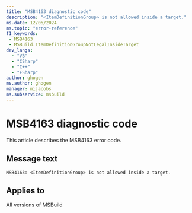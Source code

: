 ```yaml
---
title: "MSB4163 diagnostic code"
description: "<ItemDefinitionGroup> is not allowed inside a target."
ms.date: 12/06/2024
ms.topic: "error-reference"
f1_keywords:
 - MSB4163
 - MSBuild.ItemDefinitionGroupNotLegalInsideTarget
dev_langs:
  - "VB"
  - "CSharp"
  - "C++"
  - "FSharp"
author: ghogen
ms.author: ghogen
manager: mijacobs
ms.subservice: msbuild
---
```


# MSB4163 diagnostic code

<!-- :::ErrorDefinitionDescription::: -->
<!-- :::editable-content name="introDescription"::: -->
This article describes the MSB4163 error code.
<!-- :::editable-content-end::: -->

## Message text

`MSB4163: <ItemDefinitionGroup> is not allowed inside a target.`

<!-- :::editable-content name="postOutputDescription"::: -->
<!--
{StrBegin="MSB4163: "}
-->
<!-- :::editable-content-end::: -->
<!-- :::ErrorDefinitionDescription-end::: -->

## Applies to

All versions of MSBuild
